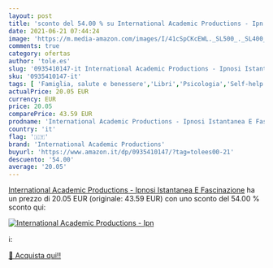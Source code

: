 ```yaml
---
layout: post
title: 'sconto del 54.00 % su International Academic Productions - Ipn  '
date: 2021-06-21 07:44:24
image: 'https://m.media-amazon.com/images/I/41cSpCKcEWL._SL500_._SL400_.jpg'
comments: true
category: ofertas
author: 'tole.es'
slug: '0935410147-it International Academic Productions - Ipnosi Istantanea E...'
sku: '0935410147-it'
tags: [ 'Famiglia, salute e benessere','Libri','Psicologia','Self-help','Società e scienze sociali','international academic productions', ]
actualPrice: 20.05 EUR
currency: EUR
price: 20.05
comparePrice: 43.59 EUR
prodname: 'International Academic Productions - Ipnosi Istantanea E Fascinazione'
country: 'it'
flag: '🇮🇹'
brand: 'International Academic Productions'
buyurl: 'https://www.amazon.it/dp/0935410147/?tag=tolees00-21'
descuento: '54.00'
average: '20.05'
---
```


[International Academic Productions - Ipnosi Istantanea E Fascinazione](https://www.amazon.it/dp/0935410147/?tag=tolees00-21) ha un prezzo di 20.05 EUR (originale: 43.59 EUR) con uno sconto del 54.00 % sconto qui:

[![International Academic Productions - Ipn](https://m.media-amazon.com/images/I/41cSpCKcEWL._SL500_._SL400_.jpg)](https://www.amazon.it/dp/0935410147/?tag=tolees00-21)

ℹ️:


[🛒 Acquista qui!!](https://www.amazon.it/dp/0935410147/?tag=tolees00-21)
